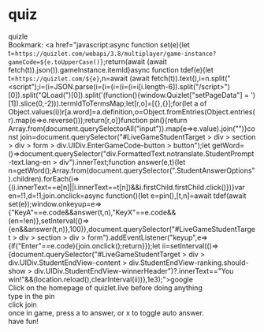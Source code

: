 # quiz
quizle<br/>
Bookmark: <a href="javascript:async function set(e){let t=`https://quizlet.com/webapi/3.8/multiplayer/game-instance?gameCode=${e.toUpperCase()}`;return(await (await fetch(t)).json()).gameInstance.itemId}async function tdef(e){let t=`https://quizlet.com/${e}`,n=await (await fetch(t)).text(),i=n.split("<script");i=(i=JSON.parse(i=(i=(i=(i=(i=i[i.length-6]).split("/script>")[0]).split("QLoad(")[0]).split('(function(){window.Quizlet["setPageData"] = ')[1]).slice(0,-2))).termIdToTermsMap;let[r,o]=[{},{}];for(let a of Object.values(i))r[a.word]=a.definition,o=Object.fromEntries(Object.entries(r).map(e=>e.reverse()));return[r,o]}function pin(){return Array.from(document.querySelectorAll("input")).map(e=>e.value).join("")}const join=document.querySelector("#LiveGameStudentTarget > div > section > div > form > div.UIDiv.EnterGameCode-button > button");let getWord=()=>document.querySelector("div.FormattedText.notranslate.StudentPrompt-text.lang-en > div").innerText;function answer(e,t){let n=getWord();Array.from(document.querySelector(".StudentAnswerOptions").children).forEach(i=>{(i.innerText==e[n]||i.innerText==t[n])&&i.firstChild.firstChild.click()})}var en=!1,d=!1;join.onclick=async function(){let e=pin(),[t,n]=await tdef(await set(e));window.onkeyup=e=>{"KeyA"==e.code&&answer(t,n),"KeyX"==e.code&&(en=!en)},setInterval(()=>{en&&answer(t,n)},100)},document.querySelector("#LiveGameStudentTarget > div > section > div > form").addEventListener("keyup",e=>{if("Enter"==e.code){join.onclick();return}});let ii=setInterval(()=>{document.querySelector("#LiveGameStudentTarget > div > div.UIDiv.StudentEndView-content > div.StudentEndView-ranking.should-show > div.UIDiv.StudentEndView-winnerHeader")?.innerText=="You win!"&&(location.reload(),clearInterval(ii))},1e3);">google</a><br/>
Click on the homepage of quizlet.live before doing anything<br>
type in the pin<br>
click join<br>
once in game, press a to answer, or x to toggle auto answer. <br/>
have fun!</br>
